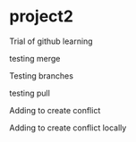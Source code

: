 # project2
Trial of github learning

testing merge

Testing branches

testing pull

Adding to create conflict

Adding to create conflict locally

